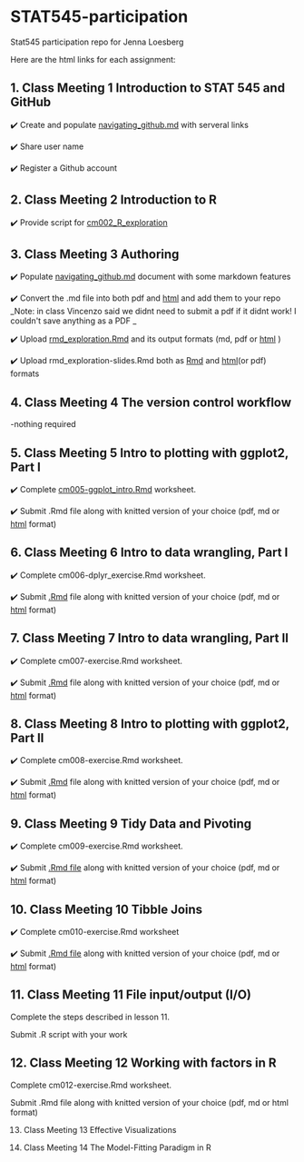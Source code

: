 # STAT545-participation


Stat545 participation repo for Jenna Loesberg

Here are the html links for each assignment:

## 1. __Class Meeting 1__ Introduction to STAT 545 and GitHub

:heavy_check_mark: Create and populate [navigating_github.md](https://github.com/jloesberg/STAT545-participation/blob/master/weeks1_2/navigating_github.md) with serveral links

:heavy_check_mark: Share user name

:heavy_check_mark: Register a Github account

## 2. __Class Meeting 2__ Introduction to R

:heavy_check_mark: Provide script for [cm002_R_exploration](https://github.com/jloesberg/STAT545-participation/blob/master/weeks1_2/class2_R_exploration.R)

## 3. __Class Meeting 3__ Authoring

:heavy_check_mark: Populate [navigating_github.md](https://jloesberg.github.io/STAT545-participation/weeks1_2/navigating_github.html) document with some markdown features

:heavy_check_mark: Convert the .md file into both pdf and [html](https://jloesberg.github.io/STAT545-participation/weeks1_2/navigating_github.md) and add them to your repo
   _Note: in class Vincenzo said we didnt need to submit a pdf if it didnt work! I couldn't save anything as a PDF _
   
:heavy_check_mark: Upload [rmd_exploration.Rmd](https://github.com/jloesberg/STAT545-participation/blob/master/weeks1_2/rmd_exploration.Rmd) and its output formats (md, pdf or [html](https://jloesberg.github.io/STAT545-participation/weeks1_2/rmd_exploration.html) )

:heavy_check_mark: Upload rmd_exploration-slides.Rmd both as [Rmd](https://github.com/jloesberg/STAT545-participation/blob/master/weeks1_2/rmd_exploration_slides.Rmd) and [html](https://jloesberg.github.io/STAT545-participation/weeks1_2/rmd_exploration_slides.html)(or pdf) formats

## 4. __Class Meeting 4__ The version control workflow

-nothing required

## 5. __Class Meeting 5__ Intro to plotting with ggplot2, Part I

:heavy_check_mark: Complete [cm005-ggplot_intro.Rmd](https://github.com/jloesberg/STAT545-participation/blob/master/week3/jl005-exercise.Rmd) worksheet. 

:heavy_check_mark: Submit .Rmd file along with knitted version of your choice (pdf, md or [html](https://jloesberg.github.io/STAT545-participation/week3/jl005-exercise.html) format)

## 6. __Class Meeting 6__ Intro to data wrangling, Part I

:heavy_check_mark: Complete cm006-dplyr_exercise.Rmd worksheet.

:heavy_check_mark: Submit [.Rmd](https://github.com/jloesberg/STAT545-participation/blob/master/week3/jl006-exercise.Rmd) file along with knitted version of your choice (pdf, md or [html](https://jloesberg.github.io/STAT545-participation/week3/jl006-exercise.nb.html) format)

## 7. __Class Meeting 7__ Intro to data wrangling, Part II

:heavy_check_mark: Complete cm007-exercise.Rmd worksheet.

:heavy_check_mark: Submit [.Rmd](https://github.com/jloesberg/STAT545-participation/blob/master/week4/jl007_exercises.Rmd) file along with knitted version of your choice (pdf, md or [html](https://jloesberg.github.io/STAT545-participation/week4/jl007_exercises.html) format)

## 8. __Class Meeting 8__ Intro to plotting with ggplot2, Part II

:heavy_check_mark: Complete cm008-exercise.Rmd worksheet.

:heavy_check_mark: Submit [.Rmd](https://github.com/jloesberg/STAT545-participation/blob/master/week4/jl_008.Rmd) file along with knitted version of your choice (pdf, md or [html](https://jloesberg.github.io/STAT545-participation/week4/jl_008.html) format)

## 9. __Class Meeting 9__ Tidy Data and Pivoting

:heavy_check_mark: Complete cm009-exercise.Rmd worksheet. 

:heavy_check_mark: Submit [.Rmd file](https://github.com/jloesberg/STAT545-participation/blob/master/week5/jl009.Rmd) along with knitted version of your choice (pdf, md or [html](https://jloesberg.github.io/STAT545-participation/week5/jl009.nb.html) format)

## 10. __Class Meeting 10__ Tibble Joins

:heavy_check_mark: Complete cm010-exercise.Rmd worksheet

:heavy_check_mark: Submit [.Rmd file](https://github.com/jloesberg/STAT545-participation/blob/master/week5/jl010.Rmd) along with knitted version of your choice (pdf, md or [html](https://jloesberg.github.io/STAT545-participation/week5/jl010.html) format)

## 11. __Class Meeting 11__ File input/output (I/O)

Complete the steps described in lesson 11.

Submit .R script with your work

## 12. __Class Meeting 12__ Working with factors in R

Complete cm012-exercise.Rmd worksheet.

Submit .Rmd file along with knitted version of your choice (pdf, md or html format)

13. Class Meeting 13 Effective Visualizations

14. Class Meeting 14 The Model-Fitting Paradigm in R




